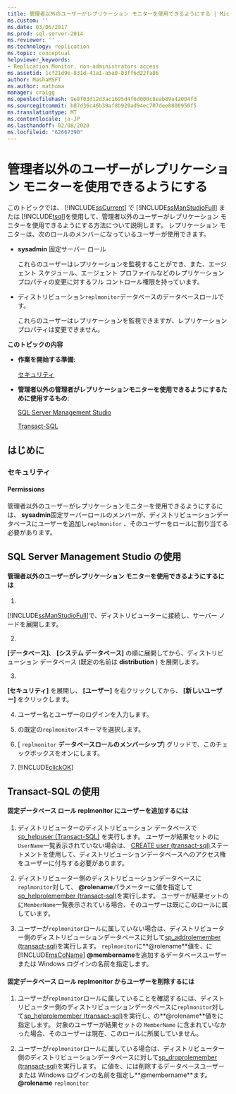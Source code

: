 ```yaml
---
title: 管理者以外のユーザーがレプリケーション モニターを使用できるようにする | Microsoft Docs
ms.custom: ''
ms.date: 03/06/2017
ms.prod: sql-server-2014
ms.reviewer: ''
ms.technology: replication
ms.topic: conceptual
helpviewer_keywords:
- Replication Monitor, non-administrators access
ms.assetid: 1cf21d9e-831d-41a1-a5a0-83ff6d22fa86
author: MashaMSFT
ms.author: mathoma
manager: craigg
ms.openlocfilehash: 9e8f03d12d3ac1695d4f6d000c8eab89a42004fd
ms.sourcegitcommit: b87d36c46b39af8b929ad94ec707dee8800950f5
ms.translationtype: MT
ms.contentlocale: ja-JP
ms.lasthandoff: 02/08/2020
ms.locfileid: "62667390"
---
```

# <a name="allow-non-administrators-to-use-replication-monitor"></a>管理者以外のユーザーがレプリケーション モニターを使用できるようにする
  このトピックでは、 [!INCLUDE[ssCurrent](../../../includes/sscurrent-md.md)] で [!INCLUDE[ssManStudioFull](../../../includes/ssmanstudiofull-md.md)] または [!INCLUDE[tsql](../../../includes/tsql-md.md)]を使用して、管理者以外のユーザーがレプリケーション モニターを使用できるようにする方法について説明します。 レプリケーション モニターは、次のロールのメンバーになっているユーザーが使用できます。  
  
-   
  **sysadmin** 固定サーバー ロール  
  
     これらのユーザーはレプリケーションを監視することができ、また、エージェント スケジュール、エージェント プロファイルなどのレプリケーション プロパティの変更に対するフル コントロール権限を持っています。  
  
-   ディストリビューション`replmonitor`データベースのデータベースロールです。  
  
     これらのユーザーはレプリケーションを監視できますが、レプリケーション プロパティは変更できません。  
  
 **このトピックの内容**  
  
-   **作業を開始する準備:**  
  
     [セキュリティ](#Security)  
  
-   **管理者以外の管理者がレプリケーションモニターを使用できるようにするために使用するもの:**  
  
     [SQL Server Management Studio](#SSMSProcedure)  
  
     [Transact-SQL](#TsqlProcedure)  
  
##  <a name="BeforeYouBegin"></a> はじめに  
  
###  <a name="Security"></a> セキュリティ  
  
####  <a name="Permissions"></a> Permissions  
 管理者以外のユーザーがレプリケーションモニターを使用できるようにするには、 **sysadmin**固定サーバーロールのメンバーが、ディストリビューションデータベースにユーザーを追加し`replmonitor` 、そのユーザーをロールに割り当てる必要があります。  
  
##  <a name="SSMSProcedure"></a> SQL Server Management Studio の使用  
  
#### <a name="to-allow-non-administrators-to-use-replication-monitor"></a>管理者以外のユーザーがレプリケーション モニターを使用できるようにするには  
  
1.  
  [!INCLUDE[ssManStudioFull](../../../includes/ssmanstudiofull-md.md)]で、ディストリビューターに接続し、サーバー ノードを展開します。  
  
2.  
  **[データベース]**、 **[システム データベース]** の順に展開してから、ディストリビューション データベース (既定の名前は **distribution** ) を展開します。  
  
3.  
  **[セキュリティ]** を展開し、 **[ユーザー]** を右クリックしてから、 **[新しいユーザー]** をクリックします。  
  
4.  ユーザー名とユーザーのログインを入力します。  
  
5.  の既定の`replmonitor`スキーマを選択します。  
  
6.  [ `replmonitor` **データベースロールのメンバーシップ**] グリッドで、このチェックボックスをオンにします。  
  
7.  [!INCLUDE[clickOK](../../../includes/clickok-md.md)]  
  
##  <a name="TsqlProcedure"></a> Transact-SQL の使用  
  
#### <a name="to-add-a-user-to-the-replmonitor-fixed-database-role"></a>固定データベース ロール replmonitor にユーザーを追加するには  
  
1.  ディストリビューターのディストリビューション データベースで [sp_helpuser (Transact-SQL)](/sql/relational-databases/system-stored-procedures/sp-helpuser-transact-sql) を実行します。 ユーザーが結果セットのに`UserName`一覧表示されていない場合は、 [CREATE user &#40;transact-sql&#41;](/sql/t-sql/statements/create-user-transact-sql)ステートメントを使用して、ディストリビューションデータベースへのアクセス権をユーザーに付与する必要があります。  
  
2.  ディストリビューター側のディストリビューションデータベースに`replmonitor`対して、 **@rolename**パラメーターに値を指定して[sp_helprolemember &#40;transact-sql&#41;](/sql/relational-databases/system-stored-procedures/sp-helprolemember-transact-sql)を実行します。 ユーザーが結果セットのに`MemberName`一覧表示されている場合、そのユーザーは既にこのロールに属しています。  
  
3.  ユーザーが`replmonitor`ロールに属していない場合は、ディストリビューター側のディストリビューションデータベースに対して[sp_addrolemember &#40;transact-sql&#41;](/sql/relational-databases/system-stored-procedures/sp-addrolemember-transact-sql)を実行します。 `replmonitor`に**@rolename**値を、に[!INCLUDE[msCoName](../../../includes/msconame-md.md)] **@membername**を追加するデータベースユーザーまたは Windows ログインの名前を指定します。  
  
#### <a name="to-remove-a-user-from-the-replmonitor-fixed-database-role"></a>固定データベース ロール replmonitor からユーザーを削除するには  
  
1.  ユーザーが`replmonitor`ロールに属していることを確認するには、ディストリビューター側のディストリビューションデータベースに`replmonitor`対して[sp_helprolemember &#40;transact-sql&#41;](/sql/relational-databases/system-stored-procedures/sp-helprolemember-transact-sql)を実行し、の**@rolename**値をに指定します。 対象のユーザーが結果セットの `MemberName` に含まれていなかった場合、そのユーザーは現在、このロールに所属していません。  
  
2.  ユーザーが`replmonitor`ロールに属している場合は、ディストリビューター側のディストリビューションデータベースに対して[sp_droprolemember &#40;transact-sql&#41;](/sql/relational-databases/system-stored-procedures/sp-droprolemember-transact-sql)を実行します。 に値を、には削除するデータベースユーザーまたは Windows ログインの名前を指定し**@membername**ます。 **@rolename** `replmonitor`  
  
  
